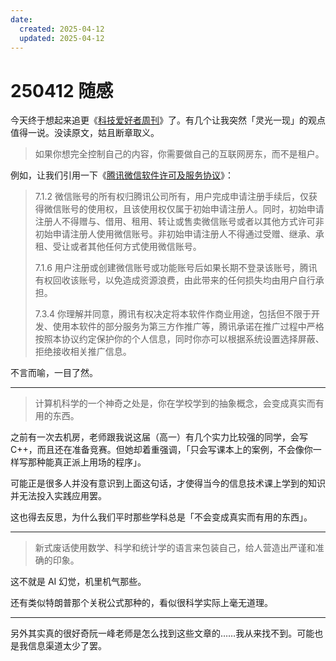 ```yaml
---
date:
  created: 2025-04-12
  updated: 2025-04-12
---
```

# 250412 随感

今天终于想起来追更《[科技爱好者周刊](https://www.ruanyifeng.com/blog/2025/04/weekly-issue-344.html)》了。有几个让我突然「灵光一现」的观点值得一说。没读原文，姑且断章取义。

<!-- more -->

> 如果你想完全控制自己的内容，你需要做自己的互联网房东，而不是租户。

例如，让我们引用一下《[腾讯微信软件许可及服务协议](https://weixin.qq.com/agreement)》：

> 7.1.2 微信账号的所有权归腾讯公司所有，用户完成申请注册手续后，仅获得微信账号的使用权，且该使用权仅属于初始申请注册人。同时，初始申请注册人不得赠与、借用、租用、转让或售卖微信账号或者以其他方式许可非初始申请注册人使用微信账号。非初始申请注册人不得通过受赠、继承、承租、受让或者其他任何方式使用微信账号。
>
> 7.1.6 用户注册或创建微信账号或功能账号后如果长期不登录该账号，腾讯有权回收该账号，以免造成资源浪费，由此带来的任何损失均由用户自行承担。
>
> 7.3.4 你理解并同意，腾讯有权决定将本软件作商业用途，包括但不限于开发、使用本软件的部分服务为第三方作推广等，腾讯承诺在推广过程中严格按照本协议约定保护你的个人信息，同时你亦可以根据系统设置选择屏蔽、拒绝接收相关推广信息。

不言而喻，一目了然。

---

> 计算机科学的一个神奇之处是，你在学校学到的抽象概念，会变成真实而有用的东西。

之前有一次去机房，老师跟我说这届（高一）有几个实力比较强的同学，会写 C++，而且还在准备竞赛。但她却着重强调，「只会写课本上的案例，不会像你一样写那种能真正派上用场的程序」。

可能正是很多人并没有意识到上面这句话，才使得当今的信息技术课上学到的知识并无法投入实践应用罢。

这也得去反思，为什么我们平时那些学科总是「不会变成真实而有用的东西」。

---

> 新式废话使用数学、科学和统计学的语言来包装自己，给人营造出严谨和准确的印象。

这不就是 AI 幻觉，机里机气那些。

还有类似特朗普那个关税公式那种的，看似很科学实际上毫无道理。

---

另外其实真的很好奇阮一峰老师是怎么找到这些文章的……我从来找不到。可能也是我信息渠道太少了罢。
